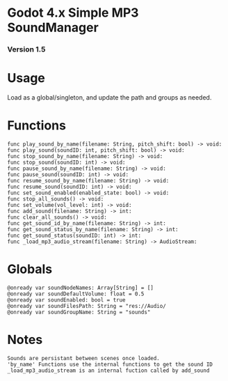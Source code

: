 # Godot 4.x Simple MP3 SoundManager
### Version 1.5

# Usage

Load as a global/singleton, and update the path and groups as needed.

# Functions

    func play_sound_by_name(filename: String, pitch_shift: bool) -> void:
    func play_sound(soundID: int, pitch_shift: bool) -> void:
    func stop_sound_by_name(filename: String) -> void:
    func stop_sound(soundID: int) -> void:
    func pause_sound_by_name(filename: String) -> void:
    func pause_sound(soundID: int) -> void:
    func resume_sound_by_name(filename: String) -> void:
    func resume_sound(soundID: int) -> void:
    func set_sound_enabled(enabled_state: bool) -> void:
    func stop_all_sounds() -> void:
    func set_volume(vol_level: int) -> void:
    func add_sound(filename: String) -> int:
    func clear_all_sounds() -> void:
    func get_sound_id_by_name(filename: String) -> int:
    func get_sound_status_by_name(filename: String) -> int:
    func get_sound_status(soundID: int) -> int:
    func _load_mp3_audio_stream(filename: String) -> AudioStream:

# Globals

    @onready var soundNodeNames: Array[String] = []
    @onready var soundDefaultVolume: float = 0.5
    @onready var soundEnabled: bool = true
    @onready var soundFilesPath: String = "res://Audio/ 
    @onready var soundGroupName: String = "sounds"

# Notes

    Sounds are persistant between scenes once loaded.
    'by_name' Functions use the internal functions to get the sound ID
    _load_mp3_audio_stream is an internal fuction called by add_sound
